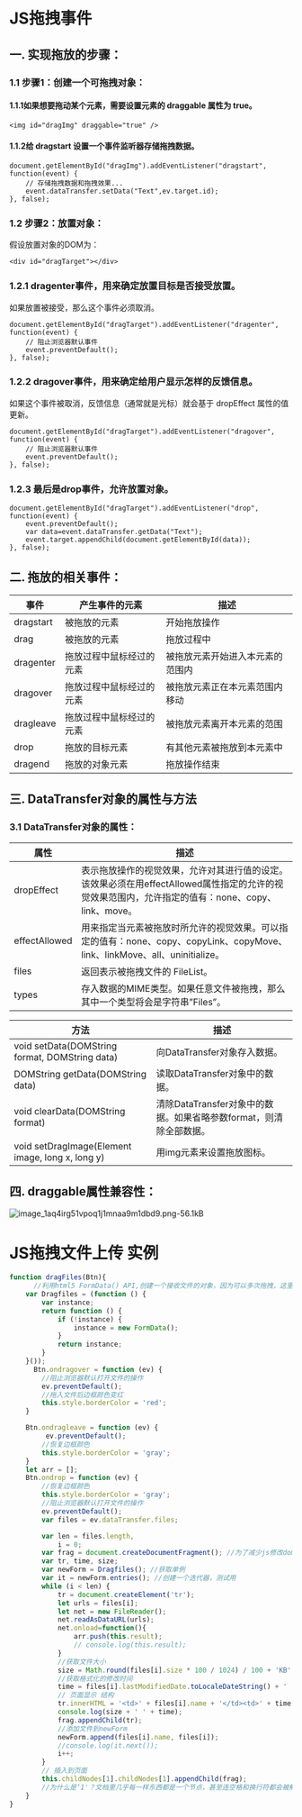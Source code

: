 # JS拖拽事件

## 一. 实现拖放的步骤：

### 1.1 步骤1：创建一个可拖拽对象：

#### 1.1.1如果想要拖动某个元素，需要设置元素的 draggable 属性为 true。

```
<img id="dragImg" draggable="true" />
```

#### 1.1.2给 dragstart 设置一个事件监听器存储拖拽数据。

```
document.getElementById("dragImg").addEventListener("dragstart", function(event) {
    // 存储拖拽数据和拖拽效果...
    event.dataTransfer.setData("Text",ev.target.id);
}, false);
```

### 1.2 步骤2：放置对象：

假设放置对象的DOM为：

```
<div id="dragTarget"></div>
```

### 1.2.1 dragenter事件，用来确定放置目标是否接受放置。

如果放置被接受，那么这个事件必须取消。

```
document.getElementById("dragTarget").addEventListener("dragenter", function(event) {
    // 阻止浏览器默认事件
    event.preventDefault();
}, false);
```

### 1.2.2 dragover事件，用来确定给用户显示怎样的反馈信息。

如果这个事件被取消，反馈信息（通常就是光标）就会基于 dropEffect 属性的值更新。

```
document.getElementById("dragTarget").addEventListener("dragover", function(event) {
    // 阻止浏览器默认事件
    event.preventDefault();
}, false);
```

### 1.2.3 最后是drop事件，允许放置对象。

```
document.getElementById("dragTarget").addEventListener("drop", function(event) {
    event.preventDefault();
    var data=event.dataTransfer.getData("Text");
    event.target.appendChild(document.getElementById(data));
}, false);
```

## 二. 拖放的相关事件：

| 事件      | 产生事件的元素           | 描述                             |
| --------- | ------------------------ | -------------------------------- |
| dragstart | 被拖放的元素             | 开始拖放操作                     |
| drag      | 被拖放的元素             | 拖放过程中                       |
| dragenter | 拖放过程中鼠标经过的元素 | 被拖放元素开始进入本元素的范围内 |
| dragover  | 拖放过程中鼠标经过的元素 | 被拖放元素正在本元素范围内移动   |
| dragleave | 拖放过程中鼠标经过的元素 | 被拖放元素离开本元素的范围       |
| drop      | 拖放的目标元素           | 有其他元素被拖放到本元素中       |
| dragend   | 拖放的对象元素           | 拖放操作结束                     |

## 三. DataTransfer对象的属性与方法

### 3.1 DataTransfer对象的属性：

| 属性          | 描述                                                         |
| ------------- | ------------------------------------------------------------ |
| dropEffect    | 表示拖放操作的视觉效果，允许对其进行值的设定。该效果必须在用effectAllowed属性指定的允许的视觉效果范围内，允许指定的值有：none、copy、link、move。 |
| effectAllowed | 用来指定当元素被拖放时所允许的视觉效果。可以指定的值有：none、copy、copyLink、copyMove、link、linkMove、all、uninitialize。 |
| files         | 返回表示被拖拽文件的 FileList。                              |
| types         | 存入数据的MIME类型。如果任意文件被拖拽，那么其中一个类型将会是字符串”Files”。 |

| 方法                                             | 描述                                                         |
| ------------------------------------------------ | ------------------------------------------------------------ |
| void setData(DOMString format, DOMString data)   | 向DataTransfer对象存入数据。                                 |
| DOMString getData(DOMString data)                | 读取DataTransfer对象中的数据。                               |
| void clearData(DOMString format)                 | 清除DataTransfer对象中的数据。如果省略参数format，则清除全部数据。 |
| void setDragImage(Element image, long x, long y) | 用img元素来设置拖放图标。                                    |

## 四. draggable属性兼容性：

![image_1aq4irg51vpoq1j1mnaa9m1dbd9.png-56.1kB](http://static.zybuluo.com/dengzhirong/cxbopjk8ctuajycpdu6urmhm/image_1aq4irg51vpoq1j1mnaa9m1dbd9.png)



# JS拖拽文件上传 实例



```javascript
function dragFiles(Btn){
      //利用html5 FormData() API,创建一个接收文件的对象，因为可以多次拖拽，这里采用单例模式创建对象Dragfiles
    var Dragfiles = (function () {
        var instance;
        return function () {
            if (!instance) {
                instance = new FormData();
            }
            return instance;
        }
    }());
      Btn.ondragover = function (ev) {
        //阻止浏览器默认打开文件的操作
        ev.preventDefault();
        //拖入文件后边框颜色变红
        this.style.borderColor = 'red';
    }

    Btn.ondragleave = function (ev) {
         ev.preventDefault();
        //恢复边框颜色
        this.style.borderColor = 'gray';
    }
    let arr = [];
    Btn.ondrop = function (ev) {
        //恢复边框颜色
        this.style.borderColor = 'gray';
        //阻止浏览器默认打开文件的操作
        ev.preventDefault();
        var files = ev.dataTransfer.files;

        var len = files.length,
            i = 0;
        var frag = document.createDocumentFragment(); //为了减少js修改dom树的频度，先创建一个fragment，然后在fragment里操作
        var tr, time, size;
        var newForm = Dragfiles(); //获取单例
        var it = newForm.entries(); //创建一个迭代器，测试用
        while (i < len) {
            tr = document.createElement('tr');
            let urls = files[i];
            let net = new FileReader();
            net.readAsDataURL(urls);
            net.onload=function(){
                arr.push(this.result);
                // console.log(this.result);
            }
            //获取文件大小
            size = Math.round(files[i].size * 100 / 1024) / 100 + 'KB';
            //获取格式化的修改时间
            time = files[i].lastModifiedDate.toLocaleDateString() + ' ' + files[i].lastModifiedDate.toTimeString().split(' ')[0];
            // 页面显示 结构 
            tr.innerHTML = '<td>' + files[i].name + '</td><td>' + time + '</td><td>' + size + '</td><td>删除</td>';
            console.log(size + ' ' + time);
            frag.appendChild(tr);
            //添加文件到newForm
            newForm.append(files[i].name, files[i]);
            //console.log(it.next());
            i++;
        }
        // 插入到页面
        this.childNodes[1].childNodes[1].appendChild(frag);
        //为什么是‘1'？文档里几乎每一样东西都是一个节点，甚至连空格和换行符都会被解释成节点。而且都包含在childNodes属性所返回的数组中.不同于jade模板
    }
}
```

